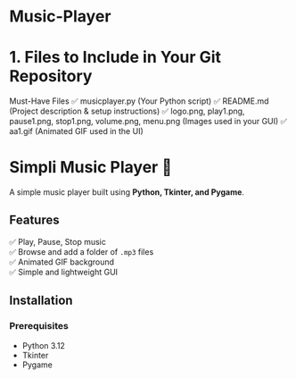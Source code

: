 # Music-Player
# 1. Files to Include in Your Git Repository
Must-Have Files
✅ musicplayer.py (Your Python script)
✅ README.md (Project description & setup instructions)
✅ logo.png, play1.png, pause1.png, stop1.png, volume.png, menu.png (Images used in your GUI)
✅ aa1.gif (Animated GIF used in the UI)

# Simpli Music Player 🎵

A simple music player built using **Python, Tkinter, and Pygame**.

## Features
✅ Play, Pause, Stop music  
✅ Browse and add a folder of `.mp3` files  
✅ Animated GIF background  
✅ Simple and lightweight GUI  

## Installation

### Prerequisites
- Python 3.12
- Tkinter
- Pygame
